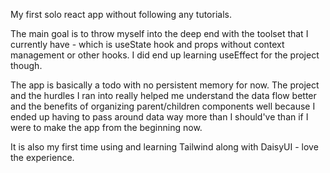 My first solo react app without following any tutorials.

The main goal is to throw myself into the deep end with the toolset that I currently have - which is useState hook and props without context management or other hooks. I did end up learning useEffect for the project though.

The app is basically a todo with no persistent memory for now. The project and the hurdles I ran into really helped me understand the data flow better and the benefits of organizing parent/children components well because I ended up having to pass around data way more than I should've than if I were to make the app from the beginning now.

It is also my first time using and learning Tailwind along with DaisyUI - love the experience. 
